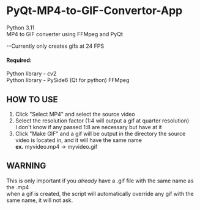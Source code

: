 # PyQt-MP4-to-GIF-Convertor-App

Python 3.11\
MP4 to GIF converter using FFMpeg and PyQt

--Currently only creates gifs at 24 FPS

#### Required:
Python library - cv2\
Python library - PySide6 (Qt for python)
FFMpeg

## HOW TO USE
1. Click "Select MP4" and select the source video
2. Select the resolution factor (1:4 will output a gif at quarter resolution)\
   I don't know if any passed 1:8 are necessary but have at it
3. Click "Make GIF" and a gif will be output in the directory the source video is located in, and it will have the same name\
   **ex.** myvideo.mp4 -> myvideo.gif

## WARNING
This is only important if you *already* have a .gif file with the same name as the .mp4\
when a gif is created, the script will automatically override any gif with the same name, it will not ask.
